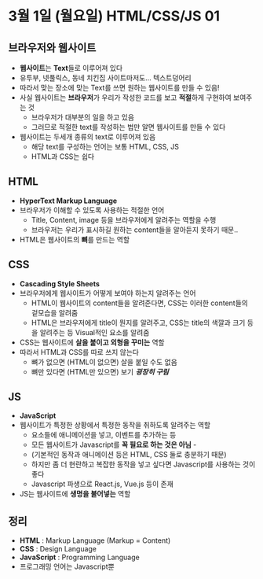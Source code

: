 # 3월 1일 (월요일) HTML/CSS/JS 01

## 브라우저와 웹사이트
- **웹사이트**는 **Text**들로 이루어져 있다
- 유투부, 넷풀릭스, 동네 치킨집 사이트마저도... 텍스트덩어리
- 따라서 맞는 장소에 맞는 Text를 쓰면 원하는 웹사이트를 만들 수 있음!
- 사실 웹사이트는 **브라우저**가 우리가 작성한 코드를 보고 **적절**하게 구현하여 보여주는 것
    - 브라우저가 대부분의 일을 하고 있음
    - 그러므로 적절한 text를 작성하는 법만 알면 웹사이트를 만들 수 있다
- 웹사이트는 두세개 종류의 text로 이루어져 있음
    - 해당 text를 구성하는 언어는 보통 HTML, CSS, JS
    - HTML과 CSS는 쉽다

## HTML
- **HyperText Markup Language**
- 브라우저가 이해할 수 있도록 사용하는 적절한 언어
    - Title, Content, image 등을 브라우저에게 알려주는 역할을 수행
    - 브라우저는 우리가 표시하길 원하는 content들을 알아듣지 못하기 때문..
- HTML은 웹사이트의 **뼈**를 만드는 역할

## CSS
- **Cascading Style Sheets**
- 브라우저에게 웹사이트가 어떻게 보여야 하는지 알려주는 언어
    - HTML이 웹사이트의 content들을 알려준다면, CSS는 이러한 content들의 겉모습을 알려줌
    - HTML은 브라우저에게 title이 뭔지를 알려주고, CSS는 title의 색깔과 크기 등을 알려주는 등 Visual적인 요소를 알려줌
- CSS는 웹사이트에 **살을 붙이고 외형을 꾸미는** 역할
- 따라서 HTML과 CSS를 따로 쓰지 않는다
    - 뼈가 없으면 (HTML이 없으면) 살을 붙일 수도 없음
    - 뼈만 있다면 (HTML만 있으면) 보기 ***굉장히 구림***

## JS
- **JavaScript**
- 웹사이트가 특정한 상황에서 특정한 동작을 취하도록 알려주는 역할
    - 요소들에 애니메이션을 넣고, 이벤트를 추가하는 등
    - 모든 웹사이트가 Javascript를 **꼭 필요로 하는 것은 아님** - 
    - (기본적인 동작과 애니메이션 등은 HTML, CSS 둘로 충분하기 때문)
    - 하지만 좀 더 현란하고 복잡한 동작을 넣고 싶다면 Javascript를 사용하는 것이 좋다
    - Javascript 파생으로 React.js, Vue.js 등이 존재
- JS는 웹사이트에 **생명을 불어넣는** 역할

## 정리
- **HTML** : Markup Language (Markup = Content)
- **CSS** : Design Language
- **JavaScript** : Programming Language
- 프로그래밍 언어는 Javascript뿐